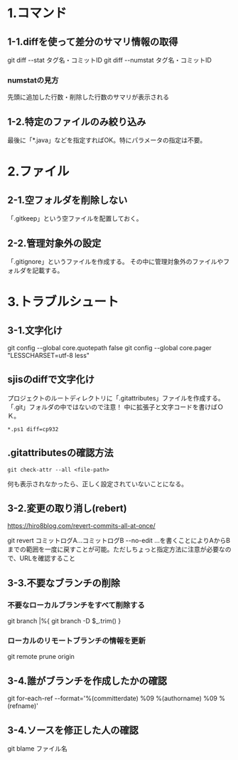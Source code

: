 # 1.コマンド

## 1-1.diffを使って差分のサマリ情報の取得
git diff --stat タグ名・コミットID
git diff --numstat タグ名・コミットID

### numstatの見方
先頭に追加した行数・削除した行数のサマリが表示される

## 1-2.特定のファイルのみ絞り込み
最後に「*.java」などを指定すればOK。特にパラメータの指定は不要。

# 2.ファイル

## 2-1.空フォルダを削除しない

「.gitkeep」という空ファイルを配置しておく。

## 2-2.管理対象外の設定

「.gitignore」というファイルを作成する。
その中に管理対象外のファイルやフォルダを記載する。

# 3.トラブルシュート

## 3-1.文字化け

git config --global core.quotepath false
git config --global core.pager "LESSCHARSET=utf-8 less"

## sjisのdiffで文字化け
プロジェクトのルートディレクトリに「.gitattributes」ファイルを作成する。
「.git」フォルダの中ではないので注意！
中に拡張子と文字コードを書けばＯＫ。
```
*.ps1 diff=cp932
```

## .gitattributesの確認方法

```
git check-attr --all <file-path>
```

何も表示されなかったら、正しく設定されていないことになる。

## 3-2.変更の取り消し(rebert)

https://hiro8blog.com/revert-commits-all-at-once/

git revert コミットログA...コミットログB --no-edit
...を書くことによりAからBまでの範囲を一度に戻すことが可能。ただしちょっと指定方法に注意が必要なので、URLを確認すること

## 3-3.不要なブランチの削除

### 不要なローカルブランチをすべて削除する

git branch |%{ git branch -D $_.trim() }

### ローカルのリモートブランチの情報を更新

git remote prune origin

## 3-4.誰がブランチを作成したかの確認

git for-each-ref --format='%(committerdate) %09 %(authorname) %09 %(refname)'

## 3-4.ソースを修正した人の確認

git blame ファイル名
